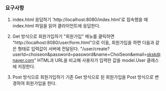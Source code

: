 ### 요구사항

1. index.html 응답하기
'http://localhost:8080/index.html'로 접속했을 때 index.html 파일을 읽어 클라이언트에 응답한다.

2. Get 방식으로 회원가입하기
"회원가입" 메뉴를 클릭하면 "http://localhost:8080/user/form.html"으로 이동, 회원가입을 하면 다음과 같은 형태로 입력값이 서버에 전달된다.
"/user/create?userId=choiseon&password=password&name=ChoiSeon&email=sksk@naver.com"
HTML과 URL을 비교해 사용자가 입력한 값을 model.User 클래스에 저장한다.
3. Post 방식으로 회원가입하기
기존 Get 방식으로 된 회원가입을 Post 방식으로 변경하여 회원가입을 한다.

